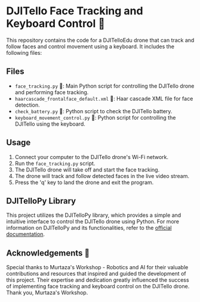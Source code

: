 # DJITello Face Tracking and Keyboard Control 🚁

This repository contains the code for a DJITelloEdu drone that can track and follow faces and control movement using a keyboard. It includes the following files:

## Files
- `face_tracking.py` 📁: Main Python script for controlling the DJITello drone and performing face tracking.
- `haarcascade_frontalface_default.xml` 📄: Haar cascade XML file for face detection.
- `check_battery.py` 📁: Python script to check the DJITello battery.
- `keyboard_movement_control.py` 📁: Python script for controlling the DJITello using the keyboard.

## Usage
1. Connect your computer to the DJITello drone's Wi-Fi network.
2. Run the `face_tracking.py` script.
3. The DJITello drone will take off and start the face tracking.
4. The drone will track and follow detected faces in the live video stream.
5. Press the 'q' key to land the drone and exit the program.

## DJITelloPy Library

This project utilizes the DJITelloPy library, which provides a simple and intuitive interface to control the DJITello drone using Python. For more information on DJITelloPy and its functionalities, refer to the [official documentation](https://djitellopy.readthedocs.io/en/latest/).

## Acknowledgements 🙏
Special thanks to Murtaza's Workshop - Robotics and AI for their valuable contributions and resources that inspired and guided the development of this project. Their expertise and dedication greatly influenced the success of implementing face tracking and keyboard control on the DJITello drone. Thank you, Murtaza's Workshop.
